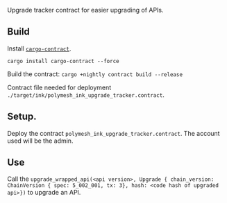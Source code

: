 Upgrade tracker contract for easier upgrading of APIs.

## Build

Install [`cargo-contract`](https://github.com/paritytech/cargo-contract).
```
cargo install cargo-contract --force
```

Build the contract:
`cargo +nightly contract build --release`

Contract file needed for deployment `./target/ink/polymesh_ink_upgrade_tracker.contract`.

## Setup.

Deploy the contract `polymesh_ink_upgrade_tracker.contract`.  The account used will be the admin.

## Use

Call the `upgrade_wrapped_api(<api version>, Upgrade { chain_version: ChainVersion { spec: 5_002_001, tx: 3}, hash: <code hash of upgraded api>})`
to upgrade an API.

